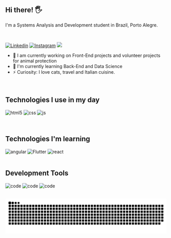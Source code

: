 <h2> Hi there! 🖐️ </h2>

I'm a Systems Analysis and Development student in Brazil, Porto Alegre.

<div style="display:inline_block"><br/>
 
 [![Linkedin](https://img.shields.io/badge/LinkedIn-0077B5?style=for-the-badge&logo=linkedin&logoColor=white)](https://www.linkedin.com/in/audreysantanapompeo/)
 [![Instagram](https://img.shields.io/badge/Instagram-E4405F?style=for-the-badge&logo=instagram&logoColor=white)](https://www.instagram.com/audreypompeo/)
 <a href=https://wa.me/5551999218292> <img src="https://img.shields.io/badge/WhatsApp-25D366?style=for-the-badge&logo=whatsapp&logoColor=white" /></a>
 </div>
 
- 🔭 I am currently working on Front-End projects and volunteer projects for animal protection
- 🌱 I'm currently learning Back-End and Data Science
- ⚡ Curiosity: I love cats, travel and Italian cuisine.
 
 <div style="display: inline_block"><br>

 <h2> Technologies I use in my day </h2>
 
<img align="center" alt="html5" src="https://img.shields.io/badge/HTML5-E34F26?style=for-the-badge&logo=html5&logoColor=white" />  <img align="center" alt="css" src="https://img.shields.io/badge/CSS3-1572B6?style=for-the-badge&logo=css3&logoColor=white" />
<img align="center" alt="js" src="https://img.shields.io/badge/JavaScript-F7DF1E?style=for-the-badge&logo=javascript&logoColor=black" />
 
<div style="display: inline_block"><br>
 
 <h2> Technologies I'm learning </h2>
 
 <img align="center" alt="angular" src="https://img.shields.io/badge/Angular-DD0031?style=for-the-badge&logo=angular&logoColor=white" />
 <img align="center" alt="Flutter" src="https://img.shields.io/badge/Flutter-02569B?style=for-the-badge&logo=flutter&logoColor=white" />
 <img align="center" alt="react" src="https://img.shields.io/badge/React-20232A?style=for-the-badge&logo=react&logoColor=61DAFB" />
 
 <div style="display: inline_block"><br>
 
  <h2> Development Tools </h2>

  <img align="center" alt="code" src="https://img.shields.io/badge/Visual_Studio-5C2D91?style=for-the-badge&logo=visual%20studio&logoColor=white" />
  <img align="center" alt="code" src="https://img.shields.io/badge/Visual_Studio_Code-0078D4?style=for-the-badge&logo=visual%20studio%20code&logoColor=white" />
  <img align="center" alt="code" src="https://img.shields.io/badge/Codepen-000000?style=for-the-badge&logo=codepen&logoColor=white" />
</div><br/>

 
 <div> 
  	
  ![Snake animation](https://github.com/EduardoAlphonse/EduardoAlphonse/blob/output/github-contribution-grid-snake.svg)
 
  </div>
</div>



  
